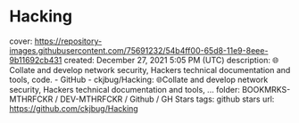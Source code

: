 # Hacking

cover: https://repository-images.githubusercontent.com/75691232/54b4ff00-65d8-11e9-8eee-9b11692cb431
created: December 27, 2021 5:05 PM (UTC)
description: 🌐Collate and develop network security, Hackers technical documentation and tools, code. - GitHub - ckjbug/Hacking: 🌐Collate and develop network security, Hackers technical documentation and tools, ...
folder: BOOKMRKS-MTHRFCKR / DEV-MTHRFCKR / Github / GH Stars
tags: github stars
url: https://github.com/ckjbug/Hacking